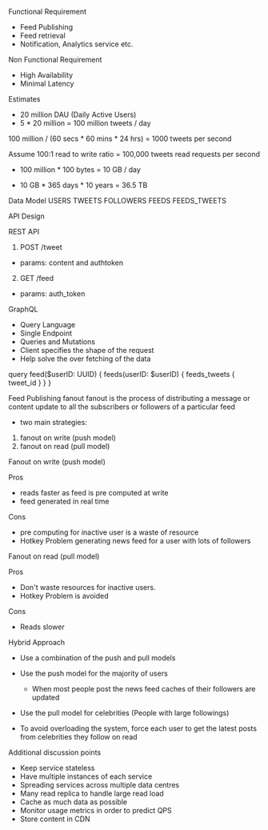 Functional Requirement
* Feed Publishing
* Feed retrieval
* Notification, Analytics service etc.

Non Functional Requirement
* High Availability
* Minimal Latency

Estimates
* 20 million DAU (Daily Active Users)
* 5 * 20 million = 100 million tweets / day

100 million / (60 secs * 60 mins * 24 hrs) = 1000 tweets per second

Assume 100:1 read to write ratio = 100,000 tweets read requests per second

* 100 million * 100 bytes = 10 GB / day

* 10 GB * 365 days * 10 years = 36.5 TB

Data Model
USERS
TWEETS
FOLLOWERS
FEEDS
FEEDS_TWEETS

API Design

REST API

1. POST /tweet
* params: content and authtoken

2. GET /feed
* params: auth_token

GraphQL
* Query Language
* Single Endpoint
* Queries and Mutations
* Client specifies the shape of the request
* Help solve the over fetching of the data

query feed($userID: UUID) {
    feeds(userID: $userID) {
        feeds_tweets {
            tweet_id
        }
    }
}

Feed Publishing
 fanout
 fanout is the process of distributing a message or content update to all the subscribers or followers of a particular feed

 * two main strategies:
 1. fanout on write (push model)
 2. fanout on read (pull model)

 Fanout on write (push model)

 Pros
 * reads faster as feed is pre computed at write
 * feed generated in real time

 Cons
 * pre computing for inactive user is a waste of resource
 * Hotkey Problem generating news feed for a user with lots of followers

 Fanout on read (pull model)

 Pros
 * Don't waste resources for inactive users.
 * Hotkey Problem is avoided

 Cons
 * Reads slower

 Hybrid Approach

 * Use a combination of the push and pull models

 * Use the push model for the majority of users 
    * When most people post the news feed caches of their followers are updated

* Use the pull model for celebrities (People with large followings)

* To avoid overloading the system, force each user to get the latest posts from celebrities they follow on read

 Additional discussion points
 * Keep service stateless
 * Have multiple instances of each service
 * Spreading services across multiple data centres
 * Many read replica to handle large read load
 * Cache as much data as possible
 * Monitor usage metrics in order to predict QPS
 * Store content in CDN
 
  

